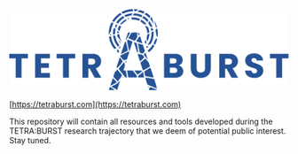 ![TETRA:BURST](tetraburst.svg "TETRA:BURST")

[https://tetraburst.com](https://tetraburst.com)

This repository will contain all resources and tools developed during the TETRA:BURST research trajectory that we deem of potential public interest. Stay tuned.